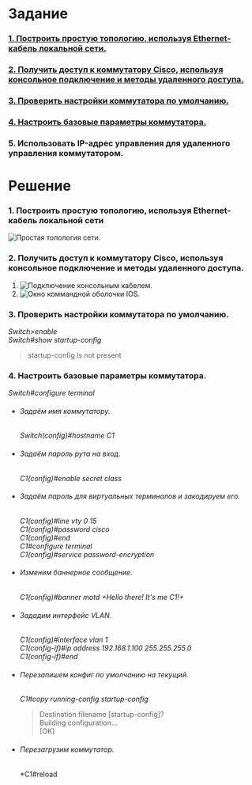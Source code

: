 # Задание
### [1. Построить простую топологию, используя Ethernet-кабель локальной сети.](#1)
### [2. Получить доступ к коммутатору Cisco, используя консольное подключение и методы удаленного доступа.](#2)
### [3. Проверить настройки коммутатора по умолчанию.](#3)
### [4. Настроить базовые параметры коммутатора.](#4)
### 5. Использовать IP-адрес управления для удаленного управления коммутатором.
# Решение
### <a name="1"> 1. Построить простую топологию, используя Ethernet-кабель локальной сети</a>

<image src="./Simple topology.PNG" alt="Простая топология сети.">

### <a name="2"> 2. Получить доступ к коммутатору Cisco, используя консольное подключение и методы удаленного доступа.</a>

  1. <image src="./Console.PNG" alt="Подключение консольным кабелем.">
  
  2. <image src="./cli.PNG" alt="Окно коммандной оболочки IOS.">
  
### <a name="3"> 3. Проверить настройки коммутатора по умолчанию.</a>
  *Switch>enable*  
     *Switch#show startup-config*  
   >startup-config is not present
  
### <a name="4"> 4. Настроить базовые параметры коммутатора.</a>
  *Switch#configure terminal*
  * ###### Задаём имя коммутатору.
    *Switch(config)#hostname C1*
  * ###### Задаём пароль рута на вход.
    *C1(config)#enable secret class*
  * ###### Задаём пароль для виртуальных терминалов и закодируем его.
    *C1(config)#line vty 0 15*  
    *C1(config)#password cisco*  
    *C1(config)#end*  
    *C1#configure terminal*  
    *C1(config)#service password-encryption*  
  * ###### Изменим баннерное сообщение.
    *C1(config)#banner motd +Hello there! It's me C1!+*
  * ###### Зададим интерфейс VLAN.
    *C1(config)#interface vlan 1*  
    *C1(config-if)#ip address 192.168.1.100 255.255.255.0*  
    *C1(config-if)#end*    
  * ###### Перезапишем конфиг по умолчанию на текущий.
    *C1#copy running-config startup-config*  
    >Destination filename [startup-config]?  
    >Building configuration...  
    >[OK]  
  * ###### Перезагрузим коммутатор.
    *C1#reload      
